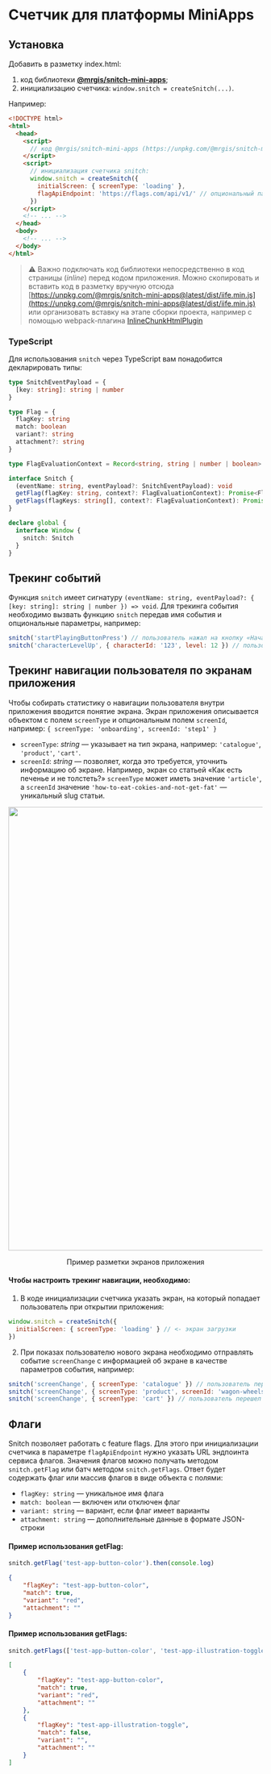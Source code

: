 # Счетчик для платформы MiniApps

## Установка

Добавить в разметку index.html:

1. код библиотеки [**@mrgis/snitch-mini-apps**](https://unpkg.com/@mrgis/snitch-mini-apps@latest/dist/iife.min.js);
2. инициализацию счетчика: `window.snitch = createSnitch(...)`.

Например:

```html
<!DOCTYPE html>
<html>
  <head>
    <script>
      // код @mrgis/snitch-mini-apps (https://unpkg.com/@mrgis/snitch-mini-apps@latest/dist/iife.min.js)
    </script>
    <script>
      // инициализация счетчика snitch:
      window.snitch = createSnitch({
        initialScreen: { screenType: 'loading' },
        flagApiEndpoint: 'https://flags.com/api/v1/' // опциональный параметр
      })
    </script>
    <!-- ... -->
  </head>
  <body>
    <!-- ... -->
  </body>
</html>
```

> ⚠️ Важно подключать код библиотеки непосредственно в код страницы (_inline_) перед кодом приложения. Можно скопировать и вставить код в разметку вручную отсюда [https://unpkg.com/@mrgis/snitch-mini-apps@latest/dist/iife.min.js](https://unpkg.com/@mrgis/snitch-mini-apps@latest/dist/iife.min.js) или организовать вставку на этапе сборки проекта, например с помощью webpack-плагина [InlineChunkHtmlPlugin](https://github.com/facebook/create-react-app/tree/main/packages/react-dev-utils#new-inlinechunkhtmlpluginhtmlwebpackplugin-htmlwebpackplugin-tests-regex)

### TypeScript

Для использования `snitch` через TypeScript вам понадобится декларировать типы:

```TypeScript
type SnitchEventPayload = {
  [key: string]: string | number
}

type Flag = {
  flagKey: string
  match: boolean
  variant?: string
  attachment?: string
}

type FlagEvaluationContext = Record<string, string | number | boolean>

interface Snitch {
  (eventName: string, eventPayload?: SnitchEventPayload): void
  getFlag(flagKey: string, context?: FlagEvaluationContext): Promise<Flag>
  getFlags(flagKeys: string[], context?: FlagEvaluationContext): Promise<Flag[]>
}

declare global {
  interface Window {
    snitch: Snitch
  }
}
```

## Трекинг событий

Функция `snitch` имеет сигнатуру `(eventName: string, eventPayload?: { [key: string]: string | number }) => void`. Для трекинга события необходимо вызвать функцию `snitch` передав имя события и опциональные параметры, например:

```js
snitch('startPlayingButtonPress') // пользователь нажал на кнопку «Начать игру»
snitch('characterLevelUp', { characterId: '123', level: 12 }) // пользователь прокачал персонажа с id '123' до 12 уровня
```

## Трекинг навигации пользователя по экранам приложения

Чтобы собирать статистику о навигации пользователя внутри приложения вводится понятие экрана. Экран приложения описывается объектом с полем `screenType` и опциональным полем `screenId`, например: `{ screenType: 'onboarding', screenId: 'step1' }`

- `screenType`: _string_ — указывает на тип экрана, например: `'сatalogue'`, `'product'`, `'cart'`.
- `screenId`: _string_ — позволяет, когда это требуется, уточнить информацию об экране. Например, экран со статьей «Как есть печенье и не толстеть?» `screenType` может иметь значение `'article'`, а `screenId` значение `'how-to-eat-cokies-and-not-get-fat'` — уникальный slug статьи.

<p align="center">
  <img width="880" src="https://staticmail.hb.bizmrg.com/screens-example.jpg" />
</p>

<p align="center">
Пример разметки экранов приложения
</p>

#### Чтобы настроить трекинг навигации, необходимо:

1. В коде инициализации счетчика указать экран, на который попадает пользователь при открытии приложения:

```js
window.snitch = createSnitch({
  initialScreen: { screenType: 'loading' } // <- экран загрузки
})
```

2. При показах пользователю нового экрана необходимо отправлять событие `screenChange` с информацией об экране в качестве параметров события, например:

```js
snitch('screenChange', { screenType: 'catalogue' }) // пользователь перешел на экран каталога
snitch('screenChange', { screenType: 'product', screenId: 'wagon-wheels-cookies' }) // пользователь перешел на экран продукта «Печенье Wagon Wheels»
snitch('screenChange', { screenType: 'cart' }) // пользователь перешел в корзину
```

## Флаги

Snitch позволяет работать с feature flags. Для этого при инициализации счетчика в параметре `flagApiEndpoint` нужно указать URL эндпоинта сервиса флагов. Значения флагов можно получать методом `snitch.getFlag` или батч методом `snitch.getFlags`. Ответ будет содержать флаг или массив флагов в виде объекта с полями:

- `flagKey: string` — уникальное имя флага
- `match: boolean` — включен или отключен флаг
- `variant: string` — вариант, если флаг имеет варианты
- `attachment: string` — дополнительные данные в формате JSON-строки

#### Пример использования getFlag:

```js
snitch.getFlag('test-app-button-color').then(console.log)
```

```JSON
{
    "flagKey": "test-app-button-color",
    "match": true,
    "variant": "red",
    "attachment": ""
}
```

#### Пример использования getFlags:

```js
snitch.getFlags(['test-app-button-color', 'test-app-illustration-toggle']).then(console.log)
```

```JSON
[
    {
        "flagKey": "test-app-button-color",
        "match": true,
        "variant": "red",
        "attachment": ""
    },
    {
        "flagKey": "test-app-illustration-toggle",
        "match": false,
        "variant": "",
        "attachment": ""
    }
]
```
